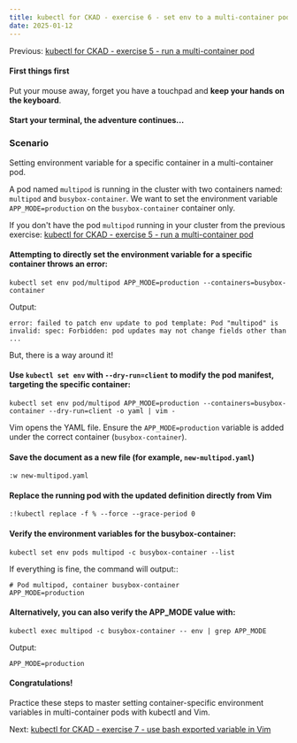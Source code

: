 ```yaml
---
title: kubectl for CKAD - exercise 6 - set env to a multi-container pod
date: 2025-01-12
---
```

Previous: [kubectl for CKAD - exercise 5 - run a multi-container pod](https://miroberes.github.io/CKAD-Exam-Tips/CKAD-Exam-Tips-kubectl-exercises/CKAD-Exam-Tips-kubectl-exercises-005-run-multi-container-pod.html)

#### First things first
Put your mouse away, forget you have a touchpad and **keep your hands on the keyboard**.

#### Start your terminal, the adventure continues...

### Scenario
Setting environment variable for a specific container in a multi-container pod.

A pod named `multipod` is running in the cluster with two containers named: `multipod` and `busybox-container`. We want to set the environment variable `APP_MODE=production` on the `busybox-container` container only.

If you don't have the pod `multipod` running in your cluster from the previous exercise: [kubectl for CKAD - exercise 5 - run a multi-container pod](https://miroberes.github.io/CKAD-Exam-Tips/CKAD-Exam-Tips-kubectl-exercises/CKAD-Exam-Tips-kubectl-exercises-005-run-multi-container-pod.html)

#### Attempting to directly set the environment variable for a specific container throws an error:
```
kubectl set env pod/multipod APP_MODE=production --containers=busybox-container
```
Output:
```
error: failed to patch env update to pod template: Pod "multipod" is invalid: spec: Forbidden: pod updates may not change fields other than ...
```

But, there is a way around it! 

#### Use `kubectl set env`  with `--dry-run=client` to modify the pod manifest,  targeting the specific container:
```
kubectl set env pod/multipod APP_MODE=production --containers=busybox-container --dry-run=client -o yaml | vim -
```

Vim opens the YAML file. Ensure the `APP_MODE=production` variable is added under the correct container (`busybox-container`).

#### Save the document as a new file (for example, `new-multipod.yaml`)
```
:w new-multipod.yaml
```

#### Replace the running pod with the updated definition directly from Vim
```
:!kubectl replace -f % --force --grace-period 0
```

#### Verify the environment variables for the busybox-container:
```
kubectl set env pods multipod -c busybox-container --list
```
If everything is fine, the command will output::
```
# Pod multipod, container busybox-container
APP_MODE=production
```
#### Alternatively, you can also verify the APP_MODE value with:
```
kubectl exec multipod -c busybox-container -- env | grep APP_MODE
```
Output:
```
APP_MODE=production
```

#### Congratulations!
Practice these steps to master setting container-specific environment variables in multi-container pods with kubectl and Vim.

Next: [kubectl for CKAD - exercise 7 - use bash exported variable in Vim](https://miroberes.github.io/CKAD-Exam-Tips/CKAD-Exam-Tips-kubectl-exercises/CKAD-Exam-Tips-kubectl-exercises-007-use-bash-variables.html)
